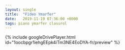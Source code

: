 ```yaml
---
layout: single
title:  "Fideo Ymarfer"
date:   2019-11-19 07:36:00 +0000
tags: piano ymarfer clasurol
---
```


{% include googleDrivePlayer.html id="1oocbpgr1iehgEEpk4iTm3NE4EoDYA-fr/preview" %}

